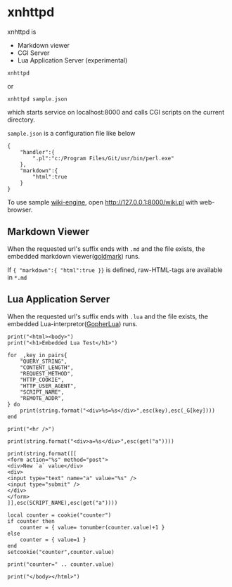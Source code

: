 xnhttpd
=======

xnhttpd is

- Markdown viewer
- CGI Server
- Lua Application Server (experimental)

```
xnhttpd
```

or

```
xnhttpd sample.json
```
which starts service on localhost:8000
and calls CGI scripts on the current directory.

`sample.json` is a configuration file like below

```
{
	"handler":{
		".pl":"c:/Program Files/Git/usr/bin/perl.exe"
	},
	"markdown":{
		"html":true
	}
}
```

To use sample [wiki-engine](https://github.com/zetamatta/markdowned_wifky/), open http://127.0.0.1:8000/wiki.pl with web-browser.

Markdown Viewer
---------------

When the requested url's suffix ends with `.md` and the file exists, 
the embedded markdown viewer([goldmark](https://github.com/yuin/goldmark)) runs.

If `{ "markdown":{ "html":true }}` is defined, raw-HTML-tags are available in `*.md`

Lua Application Server
----------------------

When the requested url's suffix ends with `.lua` and the file exists, 
the embedded Lua-interpretor([GopherLua](https://github.com/yuin/gopher-lua)) runs.
```
print("<html><body>")
print("<h1>Embedded Lua Test</h1>")

for _,key in pairs{
    "QUERY_STRING",
    "CONTENT_LENGTH",
    "REQUEST_METHOD",
    "HTTP_COOKIE",
    "HTTP_USER_AGENT",
    "SCRIPT_NAME",
    "REMOTE_ADDR",
} do
    print(string.format("<div>%s=%s</div>",esc(key),esc(_G[key])))
end

print("<hr />")

print(string.format("<div>a=%s</div>",esc(get("a"))))

print(string.format([[
<form action="%s" method="post">
<div>New `a` value</div>
<div>
<input type="text" name="a" value="%s" />
<input type="submit" />
</div>
</form>
]],esc(SCRIPT_NAME),esc(get("a"))))

local counter = cookie("counter")
if counter then
    counter = { value= tonumber(counter.value)+1 }
else
    counter = { value=1 }
end
setcookie("counter",counter.value)

print("counter=" .. counter.value)

print("</body></html>")
```
